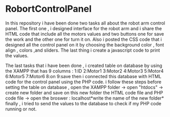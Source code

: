 # RobortControlPanel
In this repository i have been done two tasks all about the robot arm control panel.
The first one , i designed interface for the robot arm and i share the HTML code that include all the motors values 
and two buttons one for save the work and the other one for turn it on.
Also i posted the CSS code that i designed all the control panel on it by choosing the background color , font align , colors ,and sliders.
The last thing i create a javascript code to print the values.

The last tasks that i have been done , i created table on database by using the XAMPP that has 9 columns :
1:ID
2:Motor1
3:Motor2
4:Motor3
5:Motor4
6:Motor5
7:Motor6
8:on
9:save
then i connected this database with HTML code for the control panel using the PHP code. 
i follow these steps before setting the table on database , open the XAMPP folder -> open "htdocs" -> create new folder and save on this new folder the HTML code file and PHP code file -> open the broswer : localhost\*write the name of the new folder*
finally , i tried to send the values to the database to check if my PHP code running or not.





